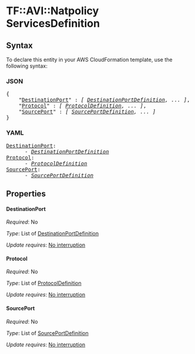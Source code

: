 # TF::AVI::Natpolicy ServicesDefinition

## Syntax

To declare this entity in your AWS CloudFormation template, use the following syntax:

### JSON

<pre>
{
    "<a href="#destinationport" title="DestinationPort">DestinationPort</a>" : <i>[ <a href="destinationportdefinition.md">DestinationPortDefinition</a>, ... ]</i>,
    "<a href="#protocol" title="Protocol">Protocol</a>" : <i>[ <a href="protocoldefinition.md">ProtocolDefinition</a>, ... ]</i>,
    "<a href="#sourceport" title="SourcePort">SourcePort</a>" : <i>[ <a href="sourceportdefinition.md">SourcePortDefinition</a>, ... ]</i>
}
</pre>

### YAML

<pre>
<a href="#destinationport" title="DestinationPort">DestinationPort</a>: <i>
      - <a href="destinationportdefinition.md">DestinationPortDefinition</a></i>
<a href="#protocol" title="Protocol">Protocol</a>: <i>
      - <a href="protocoldefinition.md">ProtocolDefinition</a></i>
<a href="#sourceport" title="SourcePort">SourcePort</a>: <i>
      - <a href="sourceportdefinition.md">SourcePortDefinition</a></i>
</pre>

## Properties

#### DestinationPort

_Required_: No

_Type_: List of <a href="destinationportdefinition.md">DestinationPortDefinition</a>

_Update requires_: [No interruption](https://docs.aws.amazon.com/AWSCloudFormation/latest/UserGuide/using-cfn-updating-stacks-update-behaviors.html#update-no-interrupt)

#### Protocol

_Required_: No

_Type_: List of <a href="protocoldefinition.md">ProtocolDefinition</a>

_Update requires_: [No interruption](https://docs.aws.amazon.com/AWSCloudFormation/latest/UserGuide/using-cfn-updating-stacks-update-behaviors.html#update-no-interrupt)

#### SourcePort

_Required_: No

_Type_: List of <a href="sourceportdefinition.md">SourcePortDefinition</a>

_Update requires_: [No interruption](https://docs.aws.amazon.com/AWSCloudFormation/latest/UserGuide/using-cfn-updating-stacks-update-behaviors.html#update-no-interrupt)

